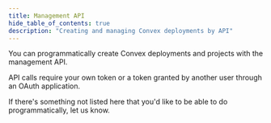 ```yaml
---
title: Management API
hide_table_of_contents: true
description: "Creating and managing Convex deployments by API"
---
```


You can programmatically create Convex deployments and projects with the
management API.

API calls require your own token or a token granted by another user through an
OAuth application.

If there's something not listed here that you'd like to be able to do
programmatically, let us know.
